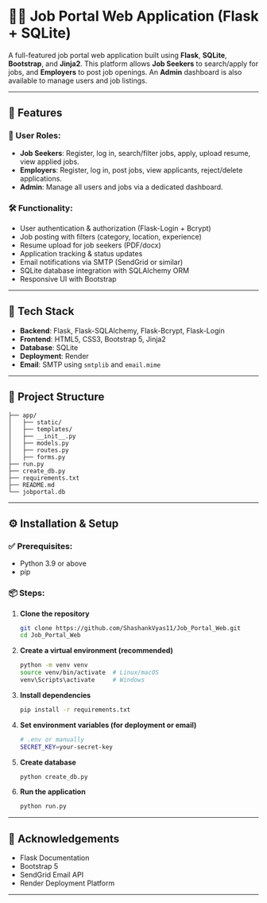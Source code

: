 
# 🧑‍💼 Job Portal Web Application (Flask + SQLite)

A full-featured job portal web application built using **Flask**, **SQLite**, **Bootstrap**, and **Jinja2**. This platform allows **Job Seekers** to search/apply for jobs, and **Employers** to post job openings. An **Admin** dashboard is also available to manage users and job listings.

---

## 🚀 Features

### 👥 User Roles:
- **Job Seekers**: Register, log in, search/filter jobs, apply, upload resume, view applied jobs.
- **Employers**: Register, log in, post jobs, view applicants, reject/delete applications.
- **Admin**: Manage all users and jobs via a dedicated dashboard.

### 🛠 Functionality:
- User authentication & authorization (Flask-Login + Bcrypt)
- Job posting with filters (category, location, experience)
- Resume upload for job seekers (PDF/docx)
- Application tracking & status updates
- Email notifications via SMTP (SendGrid or similar)
- SQLite database integration with SQLAlchemy ORM
- Responsive UI with Bootstrap

---

## 🧰 Tech Stack

- **Backend**: Flask, Flask-SQLAlchemy, Flask-Bcrypt, Flask-Login
- **Frontend**: HTML5, CSS3, Bootstrap 5, Jinja2
- **Database**: SQLite
- **Deployment**: Render
- **Email**: SMTP using `smtplib` and `email.mime`

---

## 📁 Project Structure

```
├── app/
│   ├── static/
│   ├── templates/
│   ├── __init__.py
│   ├── models.py
│   ├── routes.py
│   ├── forms.py
├── run.py
├── create_db.py
├── requirements.txt
├── README.md
└── jobportal.db
```

---

## ⚙️ Installation & Setup

### ✅ Prerequisites:
- Python 3.9 or above
- pip

### 📦 Steps:

1. **Clone the repository**
   ```bash
   git clone https://github.com/ShashankVyas11/Job_Portal_Web.git
   cd Job_Portal_Web
   ```

2. **Create a virtual environment (recommended)**
   ```bash
   python -m venv venv
   source venv/bin/activate  # Linux/macOS
   venv\Scripts\activate     # Windows
   ```

3. **Install dependencies**
   ```bash
   pip install -r requirements.txt
   ```

4. **Set environment variables (for deployment or email)**
   ```bash
   # .env or manually
   SECRET_KEY=your-secret-key
   ```

5. **Create database**
   ```bash
   python create_db.py
   ```

6. **Run the application**
   ```bash
   python run.py
   ```



---

## 🤝 Acknowledgements

- Flask Documentation
- Bootstrap 5
- SendGrid Email API
- Render Deployment Platform

---


